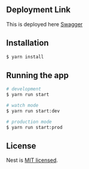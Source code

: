 ## Deployment Link

This is deployed here [Swagger](https://checkhealth-app.vercel.app/api)

## Installation
```bash
$ yarn install
```

## Running the app

```bash
# development
$ yarn run start

# watch mode
$ yarn run start:dev

# production mode
$ yarn run start:prod
```

## License

Nest is [MIT licensed](LICENSE).
